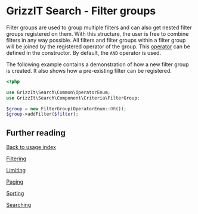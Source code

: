 # GrizzIT Search - Filter groups

Filter groups are used to group multiple filters and can also get nested
filter groups registered on them. With this structure, the user is free to
combine filters in any way possible. All filters and filter groups within a
filter group will be joined by the registered operator of the group. This
[operator](../../src/Common/OperatorEnum.php) can be defined in the constructor.
By default, the `AND` operator is used.

The following example contains a demonstration of how a new filter group is
created. It also shows how a pre-existing filter can be registered.
```php
<?php

use GrizzIt\Search\Common\OperatorEnum;
use GrizzIt\Search\Component\Criteria\FilterGroup;

$group = new FilterGroup(OperatorEnum::OR());
$group->addFilter($filter);
```

## Further reading

[Back to usage index](index.md)

[Filtering](filtering.md)

[Limiting](limiting.md)

[Paging](paging.md)

[Sorting](sorting.md)

[Searching](searching.md)
